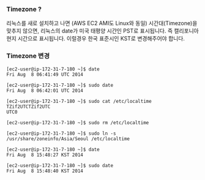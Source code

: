 ### Timezone ?

리눅스를 새로 설치하고 나면 (AWS EC2 AMI도 Linux와 동일) 시간대(Timezone)을 맞추지 않으면, 
리눅스의 date가 미국 태평양 시간인 PST로 표시됩니다. 즉 캘리포니아 현지 시간으로 표시됩니다. 이럴경우 한국 표준시인 KST로 변경해주어야 합니다.

### Timezone 변경

```
[ec2-user@ip-172-31-7-180 ~]$ date
Fri Aug  8 06:41:49 UTC 2014
 
[ec2-user@ip-172-31-7-180 ~]$ sudo date
Fri Aug  8 06:42:01 UTC 2014
 
[ec2-user@ip-172-31-7-180 ~]$ sudo cat /etc/localtime
TZif2UTCTZif2UTC
UTC0
 
[ec2-user@ip-172-31-7-180 ~]$ sudo rm /etc/localtime
 
[ec2-user@ip-172-31-7-180 ~]$ sudo ln -s /usr/share/zoneinfo/Asia/Seoul /etc/localtime
 
[ec2-user@ip-172-31-7-180 ~]$ date
Fri Aug  8 15:48:27 KST 2014
 
[ec2-user@ip-172-31-7-180 ~]$ sudo date
Fri Aug  8 15:48:40 KST 2014
```
